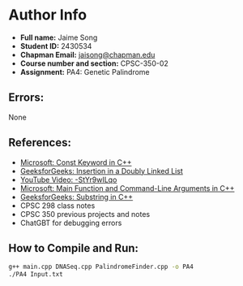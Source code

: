 # Author Info
- **Full name:** Jaime Song
- **Student ID:** 2430534
- **Chapman Email:** jaisong@chapman.edu
- **Course number and section:** CPSC-350-02
- **Assignment:** PA4: Genetic Palindrome

## Errors:
None

## References:
- [Microsoft: Const Keyword in C++](https://learn.microsoft.com/en-us/cpp/cpp/const-cpp?view=msvc-170)
- [GeeksforGeeks: Insertion in a Doubly Linked List](https://www.geeksforgeeks.org/introduction-and-insertion-in-a-doubly-linked-list/)
- [YouTube Video: -StYr9wILqo](https://www.youtube.com/watch?v=-StYr9wILqo)
- [Microsoft: Main Function and Command-Line Arguments in C++](https://learn.microsoft.com/en-us/cpp/cpp/main-function-command-line-args?view=msvc-170)
- [GeeksforGeeks: Substring in C++](https://www.geeksforgeeks.org/substring-in-cpp/)
- CPSC 298 class notes
- CPSC 350 previous projects and notes
- ChatGBT for debugging errors

## How to Compile and Run:
```bash
g++ main.cpp DNASeq.cpp PalindromeFinder.cpp -o PA4
./PA4 Input.txt


